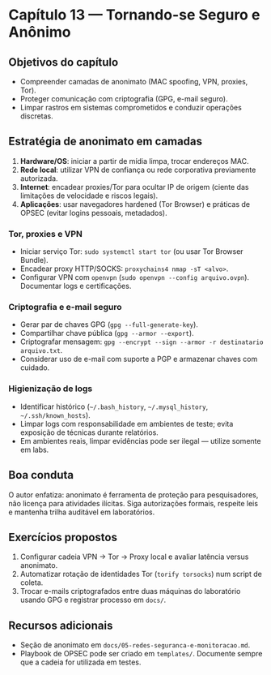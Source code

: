 # Capítulo 13 — Tornando-se Seguro e Anônimo

## Objetivos do capítulo
- Compreender camadas de anonimato (MAC spoofing, VPN, proxies, Tor).
- Proteger comunicação com criptografia (GPG, e-mail seguro).
- Limpar rastros em sistemas comprometidos e conduzir operações discretas.

## Estratégia de anonimato em camadas
1. **Hardware/OS**: iniciar a partir de mídia limpa, trocar endereços MAC.
2. **Rede local**: utilizar VPN de confiança ou rede corporativa previamente autorizada.
3. **Internet**: encadear proxies/Tor para ocultar IP de origem (ciente das limitações de velocidade e riscos legais).
4. **Aplicações**: usar navegadores hardened (Tor Browser) e práticas de OPSEC (evitar logins pessoais, metadados).

### Tor, proxies e VPN
- Iniciar serviço Tor: `sudo systemctl start tor` (ou usar Tor Browser Bundle).
- Encadear proxy HTTP/SOCKS: `proxychains4 nmap -sT <alvo>`.
- Configurar VPN com `openvpn` (`sudo openvpn --config arquivo.ovpn`). Documentar logs e certificações.

### Criptografia e e-mail seguro
- Gerar par de chaves GPG (`gpg --full-generate-key`).
- Compartilhar chave pública (`gpg --armor --export`).
- Criptografar mensagem: `gpg --encrypt --sign --armor -r destinatario arquivo.txt`.
- Considerar uso de e-mail com suporte a PGP e armazenar chaves com cuidado.

### Higienização de logs
- Identificar histórico (`~/.bash_history`, `~/.mysql_history`, `~/.ssh/known_hosts`).
- Limpar logs com responsabilidade em ambientes de teste; evita exposição de técnicas durante relatórios.
- Em ambientes reais, limpar evidências pode ser ilegal — utilize somente em labs.

## Boa conduta
O autor enfatiza: anonimato é ferramenta de proteção para pesquisadores, não licença para atividades ilícitas. Siga autorizações formais, respeite leis e mantenha trilha auditável em laboratórios.

## Exercícios propostos
1. Configurar cadeia VPN → Tor → Proxy local e avaliar latência versus anonimato.
2. Automatizar rotação de identidades Tor (`torify torsocks`) num script de coleta.
3. Trocar e-mails criptografados entre duas máquinas do laboratório usando GPG e registrar processo em `docs/`.

## Recursos adicionais
- Seção de anonimato em `docs/05-redes-seguranca-e-monitoracao.md`.
- Playbook de OPSEC pode ser criado em `templates/`. Documente sempre que a cadeia for utilizada em testes.
